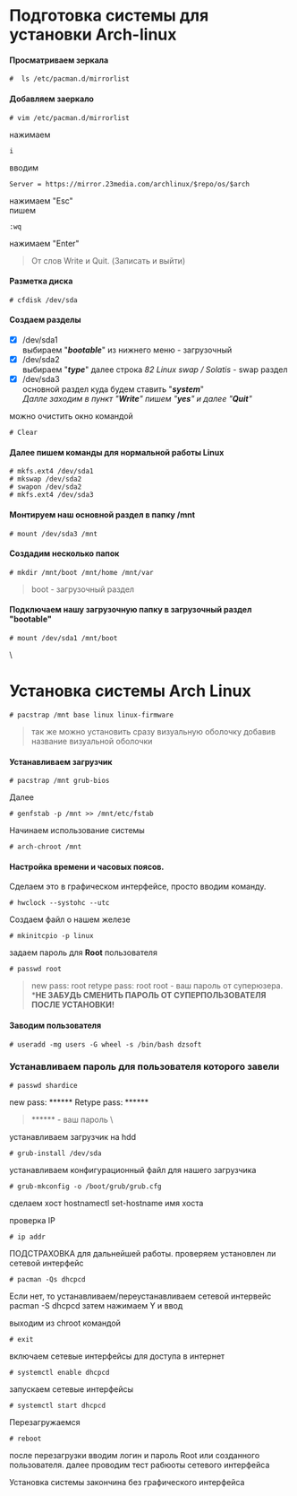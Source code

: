 # Подготовка системы для установки Arch-linux
#### Просматриваем зеркала
```text
#  ls /etc/pacman.d/mirrorlist
```
#### Добавляем заеркало
```text
# vim /etc/pacman.d/mirrorlist
``` 
нажимаем  
```text
i
```  
вводим  
```text
Server = https://mirror.23media.com/archlinux/$repo/os/$arch
```  
нажимаем "Esc"  
пишем  
```text
:wq
```
нажимаем "Enter"
> От слов Write и Quit. (Записать и выйти)
   
#### Разметка диска
```text
# cfdisk /dev/sda 
```
#### Создаем разделы 
- [X] /dev/sda1   
выбираем "***bootable***" из нижнего меню - загрузочный  
- [X] /dev/sda2   
выбираем "***type***" далее строка _82 Linux swap / Solatis_ - swap раздел  
- [X] /dev/sda3  
основной раздел куда будем ставить "***system***"  
_Далле заходим в пункт "**Write**" пишем "**yes**" и далее "**Quit**"_  
  
можно очистить окно командой 
```
# Clear
```
  
#### Далeе пишем команды для нормальной работы Linux
```text
# mkfs.ext4 /dev/sda1
# mkswap /dev/sda2
# swapon /dev/sda2
# mkfs.ext4 /dev/sda3
```
  
#### Монтируем наш основной раздел в папку /mnt
```text
# mount /dev/sda3 /mnt
```
#### Cоздадим несколько папок
```text
# mkdir /mnt/boot /mnt/home /mnt/var
```
>boot - загрузочный раздел

#### Подключаем нашу загрузочную папку в загрузочный раздел "bootable"
```text
# mount /dev/sda1 /mnt/boot
```
  \
  
# Установка системы Arch Linux
```text
# pacstrap /mnt base linux linux-firmware
```
> так же можно установить сразу визуальную оболочку добавив название визуальной оболочки

#### Устанавливаем загрузчик
```text
# pacstrap /mnt grub-bios
```
Далее
```text
# genfstab -p /mnt >> /mnt/etc/fstab
```
  
Начинаем использование системы  
```text
# arch-chroot /mnt
```

#### Настройка времени и часовых поясов.  
Сделаем это в графическом интерфейсе, просто вводим команду.  
```text
# hwclock --systohc --utc
```
Создаем файл о нашем железе
```text
# mkinitcpio -p linux
```
задаем пароль для **Root** пользователя
```text
# passwd root
```
>new pass: root
>retype pass: root
>root - ваш пароль от суперюзера.
***НЕ ЗАБУДЬ СМЕНИТЬ ПАРОЛЬ ОТ СУПЕРПОЛЬЗОВАТЕЛЯ ПОСЛЕ УСТАНОВКИ!**

#### Заводим пользователя
```text
# useradd -mg users -G wheel -s /bin/bash dzsoft
```
### Устанавливаем пароль для пользователя которого завели
```text
# passwd shardice
```
new pass: ******
Retype pass: ******
>****** - ваш пароль \

устанавливаем загрузчик на hdd
```text
# grub-install /dev/sda
```
устанавливаем конфигурационный файл для нашего загрузчика
```text
# grub-mkconfig -o /boot/grub/grub.cfg
```
сделаем хост
hostnamectl set-hostname имя хоста

проверка IP
```text
# ip addr
```
ПОДСТРАХОВКА для дальнейшей работы.
проверяем установлен ли сетевой интерфейс
```text
# pacman -Qs dhcpcd
```
Если нет, то устанавливаем/переустанавливаем сетевой интервейс
pacman -S dhcpcd 
затем нажимаем Y и ввод

выходим из chroot командой 
```text
# exit
```
включаем сетевые интерфейсы для доступа в интернет
```text
# systemctl enable dhcpcd
```
запускаем сетевые интерфейсы
```text
# systemctl start dhcpcd
```
Перезагружаемся
```text
# reboot
```
после перезагрузки вводим логин и пароль Root или созданного пользователя.
далее проводим тест рабюоты сетевого интерфейса



Установка системы закончина без графического интерфейса
